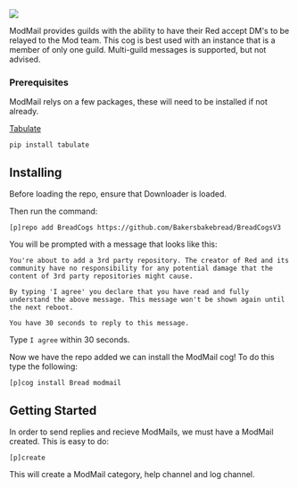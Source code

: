 <img src="https://i.ibb.co/KKZpYLn/Untitled.png" style="margin: 0 auto">

ModMail provides guilds with the ability to have their Red accept DM's to be relayed to the Mod team. This cog is best used with an instance that is a member of only one guild. Multi-guild messages is supported, but not advised.

### Prerequisites

ModMail relys on a few packages, these will need to be installed if not already.

[Tabulate](https://pypi.org/project/tabulate/)
```
pip install tabulate
```

## Installing

Before loading the repo, ensure that Downloader is loaded.

Then run the command: 
```
[p]repo add BreadCogs https://github.com/Bakersbakebread/BreadCogsV3
```
You will be prompted with a message that looks like this:
```
You're about to add a 3rd party repository. The creator of Red and its community have no responsibility for any potential damage that the content of 3rd party repositories might cause.

By typing 'I agree' you declare that you have read and fully understand the above message. This message won't be shown again until the next reboot.

You have 30 seconds to reply to this message.
```
Type `I agree` within 30 seconds.

Now we have the repo added we can install the ModMail cog! To do this type the following:

```
[p]cog install Bread modmail
```


## Getting Started

In order to send replies and recieve ModMails, we must have a ModMail created. This is easy to do:
```
[p]create
```

This will create a ModMail category, help channel and log channel.